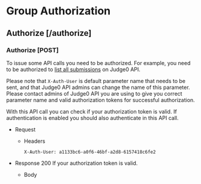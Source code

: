 # Group Authorization
## Authorize [/authorize]
### Authorize [POST]
To issue some API calls you need to be authorized. For example, you need to be authorized to
[list all submissions](#submissions-submission-get) on Judge0 API.

Please note that `X-Auth-User` is default parameter name that needs to be sent, and that Judge0 API admins
can change the name of this parameter. Please contact admins of Judge0 API you are using to give you
correct parameter name and valid authorization tokens for successful authorization.

With this API call you can check if your authorization token is valid. If authentication is enabled you should also
authenticate in this API call.

+ Request
    + Headers
        ```
        X-Auth-User: a1133bc6-a0f6-46bf-a2d8-6157418c6fe2
        ```

+ Response 200
If your authorization token is valid.
    + Body

<!-- include(../_unauthenticated.md) -->
<!-- include(../_unauthorized.md) -->